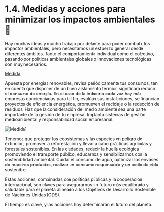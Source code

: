 # 1.4. Medidas y acciones para minimizar los impactos ambientales 📜

Hay muchas ideas y mucho trabajo por delante para poder combatir los impactos ambientales, pero necesitamos un esfuerzo general desde diferentes ámbitos. Tanto el comportamiento individual como el colectivo, pasando por políticas ambientales globales o innovaciones tecnológicas son muy necesarios. 

[Medida](medida.jpeg)

Apuesta por energías renovables, revisa periódicamente tus consumos, ten en cuenta que disponer de un buen aislamiento térmico significará reducir el consumo de energía. 
En el caso de la industria cada vez hay más empresas concienciadas para tal fin, evalúan sus instalaciones, se financian proyectos de eficiencia energética, promueven el reciclaje o la reducción de residuos. Haz que la consideración del medio ambiente sea una parte importante de la gestión de tu empresa. Implanta sistemas de gestión medioambiental y responsabilidad social empresarial.

![Medida1](medida1.jpeg)

Tenemos que proteger los ecosistemas y las especies en peligro de extinción, promover la reforestación y llevar a cabo prácticas agrícolas y forestales sostenibles. En las ciudades, reducir la huella ecológica promoviendo el transporte público, educarnos y sensibilizarnos con la sostenibilidad ambiental. Cuidar el consumo de agua, optimizar los envases de nuestros productos, realizar un consumo responsable y un estilo de vida sostenible.

Estas acciones, combinadas con políticas públicas y la cooperación internacional, son claves para asegurarnos un futuro más equilibrado y saludable para el planeta alineado a los Objetivos de Desarrollo Sostenible de Naciones Unidas (ODS).

El tiempo es clave, y las acciones hoy determinarán el futuro del planeta.
